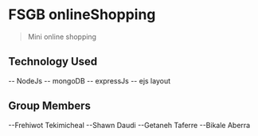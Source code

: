 # FSGB onlineShopping

> Mini online shopping 

## Technology Used

-- NodeJs
-- mongoDB
-- expressJs
-- ejs layout

## Group Members

--Frehiwot Tekimicheal
--Shawn Daudi
--Getaneh Taferre
--Bikale Aberra
